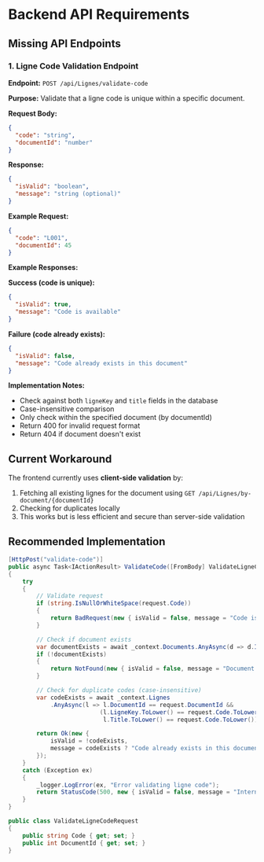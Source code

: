 # Backend API Requirements

## Missing API Endpoints

### 1. Ligne Code Validation Endpoint

**Endpoint:** `POST /api/Lignes/validate-code`

**Purpose:** Validate that a ligne code is unique within a specific document.

**Request Body:**
```json
{
  "code": "string",
  "documentId": "number"
}
```

**Response:**
```json
{
  "isValid": "boolean",
  "message": "string (optional)"
}
```

**Example Request:**
```json
{
  "code": "L001",
  "documentId": 45
}
```

**Example Responses:**

**Success (code is unique):**
```json
{
  "isValid": true,
  "message": "Code is available"
}
```

**Failure (code already exists):**
```json
{
  "isValid": false,
  "message": "Code already exists in this document"
}
```

**Implementation Notes:**
- Check against both `ligneKey` and `title` fields in the database
- Case-insensitive comparison
- Only check within the specified document (by documentId)
- Return 400 for invalid request format
- Return 404 if document doesn't exist

## Current Workaround

The frontend currently uses **client-side validation** by:
1. Fetching all existing lignes for the document using `GET /api/Lignes/by-document/{documentId}`
2. Checking for duplicates locally
3. This works but is less efficient and secure than server-side validation

## Recommended Implementation

```csharp
[HttpPost("validate-code")]
public async Task<IActionResult> ValidateCode([FromBody] ValidateLigneCodeRequest request)
{
    try
    {
        // Validate request
        if (string.IsNullOrWhiteSpace(request.Code))
        {
            return BadRequest(new { isValid = false, message = "Code is required" });
        }

        // Check if document exists
        var documentExists = await _context.Documents.AnyAsync(d => d.Id == request.DocumentId);
        if (!documentExists)
        {
            return NotFound(new { isValid = false, message = "Document not found" });
        }

        // Check for duplicate codes (case-insensitive)
        var codeExists = await _context.Lignes
            .AnyAsync(l => l.DocumentId == request.DocumentId && 
                          (l.LigneKey.ToLower() == request.Code.ToLower() || 
                           l.Title.ToLower() == request.Code.ToLower()));

        return Ok(new { 
            isValid = !codeExists,
            message = codeExists ? "Code already exists in this document" : "Code is available"
        });
    }
    catch (Exception ex)
    {
        _logger.LogError(ex, "Error validating ligne code");
        return StatusCode(500, new { isValid = false, message = "Internal server error" });
    }
}

public class ValidateLigneCodeRequest
{
    public string Code { get; set; }
    public int DocumentId { get; set; }
}
``` 